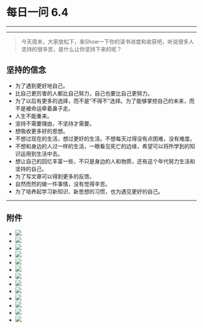# 每日一问  6.4 #
---
<!-- toc -->
---

>今天周末，大家放松下，来Show一下你的读书进度和收获吧，听说很多人坚持的很辛苦，是什么让你坚持下来的呢？

## 坚持的信念 ##
 * 为了遇到更好地自己。
 * 比自己更厉害的人都比自己努力，自己也要比自己更努力。
 * 为了以后有更多的选择，而不是“不得不”选择。为了能够掌控自己的未来，而不是被命运牵着鼻子走。
 * 人生不能重来。
 * 坚持不需要理由，不坚持才需要。
 * 想吸收更多好的思想。
 * 不想过现在的生活，想过更好的生活。不想每天过得没有点困难，没有难度。
 * 不想和身边的人过一样的生活，一眼看见死亡的边缘，希望可以将所学到的知识运用到生活中去。
 * 想让自己的回忆丰富一些，不只是身边的人和物质，还有这个年代努力生活和坚持的自己。
 * 为了写文章可以得到更多的反馈。
 * 自然而然的做一件事情，没有觉得辛苦。
 * 为了培养起学习新知识、新思想的习惯，也为遇见更好的自己。

---

## 附件 ##
 - ![](/assets/8.png)
 - ![](/assets/9.png)
 - ![](/assets/10.png)
 - ![](/assets/11.png)
 - ![](/assets/12.png)
 - ![](/assets/13.png)
 - ![](/assets/14.png)
 - ![](/assets/15.png)
 - ![](/assets/16.png)
 - ![](/assets/17.png)
 - ![](/assets/18.png)
 - ![](/assets/19.png)
 - ![](/assets/20.png)
 
 